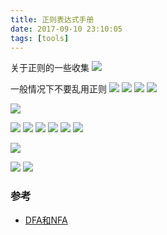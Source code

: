 ```yaml
---
title: 正则表达式手册
date: 2017-09-10 23:10:05
tags: [tools]
---
```


关于正则的一些收集
![](http://odzl05jxx.bkt.clouddn.com/image/jpg/fresh-sparkle-dew-drops-on-red-flower-wallpaper-53861cf580909.jpg?imageView2/2/w/600)

<!--more-->

一般情况下不要乱用正则
![](http://odzl05jxx.bkt.clouddn.com/image/jpg/bee-getting-the-pollen-wallpaper-538358eb5d5a3.jpg?imageView2/2/w/600)
![](http://odzl05jxx.bkt.clouddn.com/image/jpg/scenery151110067848.jpg?imageView2/2/w/600)
![](http://odzl05jxx.bkt.clouddn.com/image/jpg/scenery1511100718415.jpg?imageView2/2/w/600)
![](http://odzl05jxx.bkt.clouddn.com/image/jpg/scenery1511100670897.jpg?imageView2/2/w/600)

![](http://odzl05jxx.bkt.clouddn.com/image/jpg/sceneryc7fd99f667c9d98a583a174872d58d13.jpg?imageView2/2/w/600)


![](http://odzl05jxx.bkt.clouddn.com/image/jpg/scenery151110073841.jpg?imageView2/2/w/600)
![](http://odzl05jxx.bkt.clouddn.com/image/jpg/scenery1511100756208.jpg?imageView2/2/w/600)
![](http://odzl05jxx.bkt.clouddn.com/image/jpg/scenery1511100694324.jpg?imageView2/2/w/600)
![](http://odzl05jxx.bkt.clouddn.com/image/jpg/scenery1511100794441.jpg?imageView2/2/w/600)
![](http://odzl05jxx.bkt.clouddn.com/image/jpg/scenery1511100802774.jpg?imageView2/2/w/600)
![](http://odzl05jxx.bkt.clouddn.com/image/jpg/scenery1511100734648.jpg?imageView2/2/w/600)


![](http://odzl05jxx.bkt.clouddn.com/image/jpg/scenery151110074347.jpg?imageView2/2/w/600)

![](http://odzl05jxx.bkt.clouddn.com/image/jpg/scenery1511100746620.jpg?imageView2/2/w/600)
![](http://odzl05jxx.bkt.clouddn.com/image/jpg/sceneryd15ddf2ba4fb7b5f4e51dfa6cb74cb70.jpg?imageView2/2/w/600)

### 参考
- [DFA和NFA](http://www.importnew.com/26560.html)
